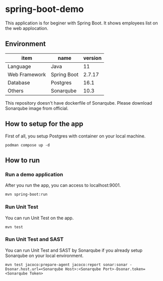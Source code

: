 # spring-boot-demo

This application is for beginer with Spring Boot. It shows employees list on the web applocation.

## Environment

| item | name | version |
| --- | --- | --- |
| Language | Java | 11 |
| Web Framework | Spring Boot | 2.7.17 |
| Database | Postgres | 16.1 |
| Others | Sonarqube | 10.3 |

This repository doesn't have dockerfile of Sonarqube. Please download Sonarqube image from official.

## How to setup for the app

First of all, you setup Postgres with container on your local machine.

``` shell
podman compose up -d
```

## How to run

### Run a demo application

After you run the app, you can access to localhost:9001.

``` shell
mvn spring-boot:run
```

### Run Unit Test

You can run Unit Test on the app.

``` shell
mvn test
```

### Run Unit Test and SAST

You can run Unit Test and SAST by Sonarqube if you already setup Sonarqube on your local environment.

``` shell
mvn test jacoco:prepare-agent jacoco:report sonar:sonar -Dsonar.host.url=<Sonarqube Host>:<Sonarqube Port>-Dsonar.token=<Sonarqube Token>
```

